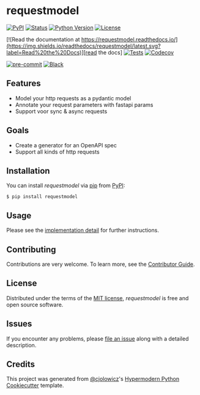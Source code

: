 # requestmodel

[![PyPI](https://img.shields.io/pypi/v/requestmodel.svg)][pypi status]
[![Status](https://img.shields.io/pypi/status/requestmodel.svg)][pypi status]
[![Python Version](https://img.shields.io/pypi/pyversions/requestmodel)][pypi status]
[![License](https://img.shields.io/pypi/l/requestmodel)][license]

[![Read the documentation at https://requestmodel.readthedocs.io/](https://img.shields.io/readthedocs/requestmodel/latest.svg?label=Read%20the%20Docs)][read the docs]
[![Tests](https://github.com/foarsitter/requestmodel/workflows/Tests/badge.svg)][tests]
[![Codecov](https://codecov.io/gh/foarsitter/requestmodel/branch/main/graph/badge.svg)][codecov]

[![pre-commit](https://img.shields.io/badge/pre--commit-enabled-brightgreen?logo=pre-commit&logoColor=white)][pre-commit]
[![Black](https://img.shields.io/badge/code%20style-black-000000.svg)][black]

[pypi status]: https://pypi.org/project/requestmodel/
[read the docs]: https://requestmodel.readthedocs.io/
[tests]: https://github.com/foarsitter/requestmodel/actions?workflow=Tests
[codecov]: https://app.codecov.io/gh/foarsitter/requestmodel
[pre-commit]: https://github.com/pre-commit/pre-commit
[black]: https://github.com/psf/black

## Features

- Model your http requests as a pydantic model
- Annotate your request parameters with fastapi params
- Support voor sync & async requests

## Goals

- Create a generator for an OpenAPI spec
- Support all kinds of http requests

## Installation

You can install _requestmodel_ via [pip] from [PyPI]:

```console
$ pip install requestmodel
```

## Usage

Please see the [implementation detail] for further instructions.

## Contributing

Contributions are very welcome.
To learn more, see the [Contributor Guide].

## License

Distributed under the terms of the [MIT license][license],
_requestmodel_ is free and open source software.

## Issues

If you encounter any problems,
please [file an issue] along with a detailed description.

## Credits

This project was generated from [@cjolowicz]'s [Hypermodern Python Cookiecutter] template.

[@cjolowicz]: https://github.com/cjolowicz
[pypi]: https://pypi.org/
[hypermodern python cookiecutter]: https://github.com/cjolowicz/cookiecutter-hypermodern-python
[file an issue]: https://github.com/foarsitter/requestmodel/issues
[pip]: https://pip.pypa.io/

<!-- github-only -->

[license]: https://github.com/foarsitter/requestmodel/blob/main/LICENSE
[contributor guide]: https://github.com/foarsitter/requestmodel/blob/main/CONTRIBUTING.md
[implementation detail]: https://requestmodel.readthedocs.io/en/latest/usage.html
